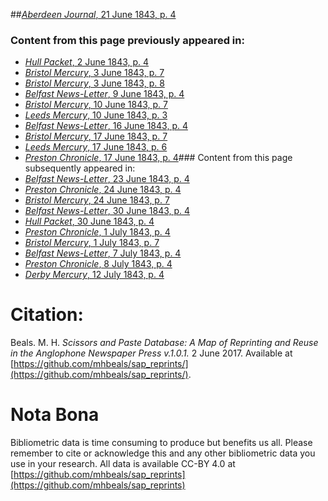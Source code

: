 ##[*Aberdeen Journal*, 21 June 1843, p. 4](https://mhbeals.github.io/sap_html/Aberdeen-Journal/Aberdeen-Journal-21-June-1843-p-4)

### Content from this page previously appeared in:
+ [*Hull Packet*, 2 June 1843, p. 4](https://mhbeals.github.io/sap_html/Hull-Packet/Hull-Packet-2-June-1843-p-4)
+ [*Bristol Mercury*, 3 June 1843, p. 7](https://mhbeals.github.io/sap_html/Bristol-Mercury/Bristol-Mercury-3-June-1843-p-7)
+ [*Bristol Mercury*, 3 June 1843, p. 8](https://mhbeals.github.io/sap_html/Bristol-Mercury/Bristol-Mercury-3-June-1843-p-8)
+ [*Belfast News-Letter*, 9 June 1843, p. 4](https://mhbeals.github.io/sap_html/Belfast-News-Letter/Belfast-News-Letter-9-June-1843-p-4)
+ [*Bristol Mercury*, 10 June 1843, p. 7](https://mhbeals.github.io/sap_html/Bristol-Mercury/Bristol-Mercury-10-June-1843-p-7)
+ [*Leeds Mercury*, 10 June 1843, p. 3](https://mhbeals.github.io/sap_html/Leeds-Mercury/Leeds-Mercury-10-June-1843-p-3)
+ [*Belfast News-Letter*, 16 June 1843, p. 4](https://mhbeals.github.io/sap_html/Belfast-News-Letter/Belfast-News-Letter-16-June-1843-p-4)
+ [*Bristol Mercury*, 17 June 1843, p. 7](https://mhbeals.github.io/sap_html/Bristol-Mercury/Bristol-Mercury-17-June-1843-p-7)
+ [*Leeds Mercury*, 17 June 1843, p. 6](https://mhbeals.github.io/sap_html/Leeds-Mercury/Leeds-Mercury-17-June-1843-p-6)
+ [*Preston Chronicle*, 17 June 1843, p. 4](https://mhbeals.github.io/sap_html/Preston-Chronicle/Preston-Chronicle-17-June-1843-p-4)### Content from this page subsequently appeared in:
+ [*Belfast News-Letter*, 23 June 1843, p. 4](https://mhbeals.github.io/sap_html/Belfast-News-Letter/Belfast-News-Letter-23-June-1843-p-4)
+ [*Preston Chronicle*, 24 June 1843, p. 4](https://mhbeals.github.io/sap_html/Preston-Chronicle/Preston-Chronicle-24-June-1843-p-4)
+ [*Bristol Mercury*, 24 June 1843, p. 7](https://mhbeals.github.io/sap_html/Bristol-Mercury/Bristol-Mercury-24-June-1843-p-7)
+ [*Belfast News-Letter*, 30 June 1843, p. 4](https://mhbeals.github.io/sap_html/Belfast-News-Letter/Belfast-News-Letter-30-June-1843-p-4)
+ [*Hull Packet*, 30 June 1843, p. 4](https://mhbeals.github.io/sap_html/Hull-Packet/Hull-Packet-30-June-1843-p-4)
+ [*Preston Chronicle*, 1 July 1843, p. 4](https://mhbeals.github.io/sap_html/Preston-Chronicle/Preston-Chronicle-1-July-1843-p-4)
+ [*Bristol Mercury*, 1 July 1843, p. 7](https://mhbeals.github.io/sap_html/Bristol-Mercury/Bristol-Mercury-1-July-1843-p-7)
+ [*Belfast News-Letter*, 7 July 1843, p. 4](https://mhbeals.github.io/sap_html/Belfast-News-Letter/Belfast-News-Letter-7-July-1843-p-4)
+ [*Preston Chronicle*, 8 July 1843, p. 4](https://mhbeals.github.io/sap_html/Preston-Chronicle/Preston-Chronicle-8-July-1843-p-4)
+ [*Derby Mercury*, 12 July 1843, p. 4](https://mhbeals.github.io/sap_html/Derby-Mercury/Derby-Mercury-12-July-1843-p-4)
                    
# Citation: 

Beals. M. H. *Scissors and Paste Database: A Map of Reprinting and Reuse in the Anglophone Newspaper Press v.1.0.1.* 2 June 2017. Available at [https://github.com/mhbeals/sap_reprints/](https://github.com/mhbeals/sap_reprints/). 
                    
# Nota Bona

Bibliometric data is time consuming to produce but benefits us all. Please remember to cite or acknowledge this and any other bibliometric data you use in your research. All data is available CC-BY 4.0 at [https://github.com/mhbeals/sap_reprints](https://github.com/mhbeals/sap_reprints)